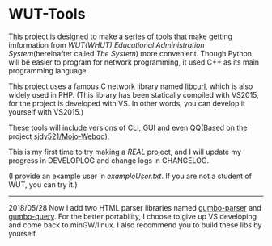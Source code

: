 # WUT-Tools

This project is designed to make a series of tools that make getting imformation from *WUT(WHUT) Educational Administration System*(hereinafter called *The System*)  more convenient. Though Python will be easier to program for network programming, it used C++ as its main programming language.

This project uses a famous C network library named [libcurl](https://github.com/curl/curl), which is also widely used in PHP. (This library has been statically compiled with VS2015, for the project is developed with VS. In other words, you can develop it yourself with VS2015.)

These tools will include versions of CLI, GUI and even QQ(Based on the project [sjdy521/Mojo-Webqq](https://github.com/sjdy521/Mojo-Webqq)).

This is my first time to try making a *REAL* project, and I will update my progress in DEVELOPLOG and change logs in CHANGELOG.

(I provide an example user in *exampleUser.txt*. If you are not a student of WUT, you can try it.)

***
2018/05/28
Now I add two HTML parser libraries named [gumbo-parser](https://github.com/google/gumbo-parser) and [gumbo-query](https://github.com/lazytiger/gumbo-query). For the better portability, I choose to give up VS developing and come back to minGW/linux. I also recommend you to build these libs by yourself.
